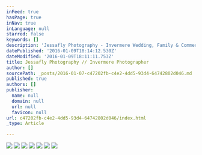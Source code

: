 ```yaml
---
inFeed: true
hasPage: true
inNav: true
inLanguage: null
starred: false
keywords: []
description: 'Jessafly Photography - Invermere Wedding, Family & Commercial Photography'
datePublished: '2016-01-09T18:14:12.530Z'
dateModified: '2016-01-09T18:11:11.753Z'
title: Jessafly Photography // Invermere Photographer
author: []
sourcePath: _posts/2016-01-07-c47202fb-c4e2-4dd5-93d4-64742802d046.md
published: true
authors: []
publisher:
  name: null
  domain: null
  url: null
  favicon: null
url: c47202fb-c4e2-4dd5-93d4-64742802d046/index.html
_type: Article

---
```

![](https://the-grid-user-content.s3-us-west-2.amazonaws.com/999ac648-dd23-432c-90c8-b7c1dbc0a82e.jpg)
![](https://the-grid-user-content.s3-us-west-2.amazonaws.com/2a1c0af5-0385-4888-9165-fe925ffef1d2.jpg)
![](https://the-grid-user-content.s3-us-west-2.amazonaws.com/8fef48cf-20ad-48ce-ba20-08bd4bc37940.jpg)
![](https://the-grid-user-content.s3-us-west-2.amazonaws.com/c0b7657d-0e31-4ed1-93b3-e126c5baab69.jpg)
![](https://the-grid-user-content.s3-us-west-2.amazonaws.com/b206e0a1-bf27-4924-99ec-91e1ec203302.jpg)
![](https://the-grid-user-content.s3-us-west-2.amazonaws.com/b17a2fac-36db-49fd-ac15-18ebb5a840d4.jpg)
![](https://the-grid-user-content.s3-us-west-2.amazonaws.com/a03d86b9-543c-4d65-948e-d286b5c58e12.jpg)
